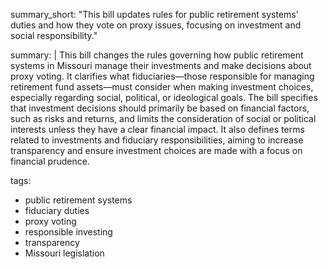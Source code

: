 summary_short: "This bill updates rules for public retirement systems' duties and how they vote on proxy issues, focusing on investment and social responsibility."

summary: |
  This bill changes the rules governing how public retirement systems in Missouri manage their investments and make decisions about proxy voting. It clarifies what fiduciaries—those responsible for managing retirement fund assets—must consider when making investment choices, especially regarding social, political, or ideological goals. The bill specifies that investment decisions should primarily be based on financial factors, such as risks and returns, and limits the consideration of social or political interests unless they have a clear financial impact. It also defines terms related to investments and fiduciary responsibilities, aiming to increase transparency and ensure investment choices are made with a focus on financial prudence.

tags:
  - public retirement systems
  - fiduciary duties
  - proxy voting
  - responsible investing
  - transparency
  - Missouri legislation

